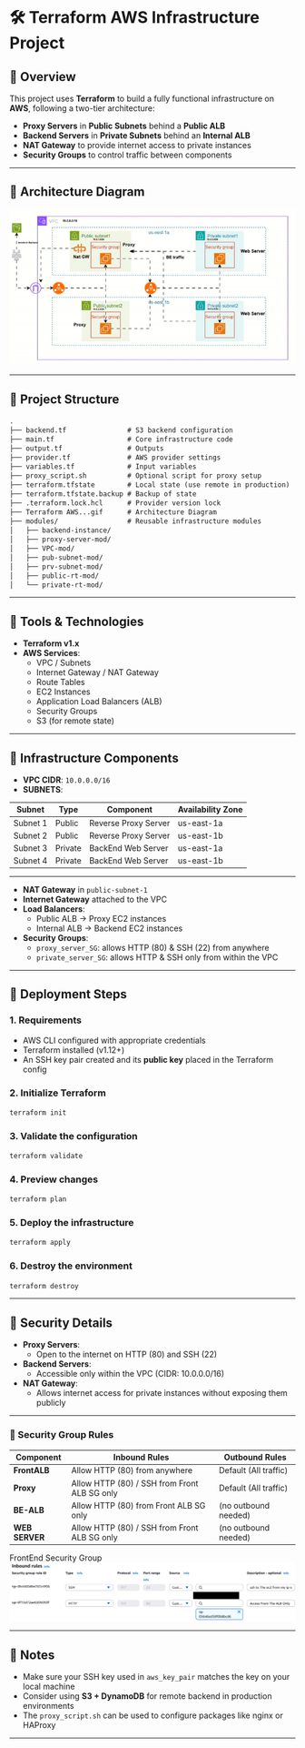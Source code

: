 # 🛠️ Terraform AWS Infrastructure Project

## 📖 Overview

This project uses **Terraform** to build a fully functional infrastructure on **AWS**, following a two-tier architecture:

- **Proxy Servers** in **Public Subnets** behind a **Public ALB**
- **Backend Servers** in **Private Subnets** behind an **Internal ALB**
- **NAT Gateway** to provide internet access to private instances
- **Security Groups** to control traffic between components

---

## 📸 Architecture Diagram

![Architecture Demo](./Terraform%20AWS%20Infrastructure%20Project.gif)

---

## 📁 Project Structure

```
.
├── backend.tf               # S3 backend configuration
├── main.tf                  # Core infrastructure code
├── output.tf                # Outputs
├── provider.tf              # AWS provider settings
├── variables.tf             # Input variables
├── proxy_script.sh          # Optional script for proxy setup
├── terraform.tfstate        # Local state (use remote in production)
├── terraform.tfstate.backup # Backup of state
├── .terraform.lock.hcl      # Provider version lock
├── Terraform AWS...gif      # Architecture Diagram
├── modules/                 # Reusable infrastructure modules
│   ├── backend-instance/
│   ├── proxy-server-mod/
│   ├── VPC-mod/
│   ├── pub-subnet-mod/
│   ├── prv-subnet-mod/
│   ├── public-rt-mod/
│   └── private-rt-mod/
```

---

## 🧰 Tools & Technologies

- **Terraform v1.x**
- **AWS Services**:
  - VPC / Subnets
  - Internet Gateway / NAT Gateway
  - Route Tables
  - EC2 Instances
  - Application Load Balancers (ALB)
  - Security Groups
  - S3 (for remote state)

---

## 🧱 Infrastructure Components

- **VPC CIDR**: `10.0.0.0/16`
- **SUBNETS**:

| Subnet      | Type    | Component                           | Availability Zone |
|-------------|---------|-------------------------------------|-------------------|
| Subnet 1    | Public  | Reverse Proxy Server                | us-east-1a        |
| Subnet 2    | Public  | Reverse Proxy Server                | us-east-1b        |
| Subnet 3    | Private | BackEnd Web Server                  | us-east-1a        |
| Subnet 4    | Private | BackEnd Web Server                  | us-east-1b        |

---
- **NAT Gateway** in `public-subnet-1`
- **Internet Gateway** attached to the VPC
- **Load Balancers**:
  - Public ALB → Proxy EC2 instances
  - Internal ALB → Backend EC2 instances
- **Security Groups**:
  - `proxy_server_SG`: allows HTTP (80) & SSH (22) from anywhere
  - `private_server_SG`: allows HTTP & SSH only from within the VPC

---

## 🚀 Deployment Steps

### 1. Requirements

- AWS CLI configured with appropriate credentials
- Terraform installed (v1.12+)
- An SSH key pair created and its **public key** placed in the Terraform config

### 2. Initialize Terraform

```bash
terraform init
```

### 3. Validate the configuration

```bash
terraform validate
```

### 4. Preview changes

```bash
terraform plan
```

### 5. Deploy the infrastructure

```bash
terraform apply
```

### 6. Destroy the environment

```bash
terraform destroy
```

---

## 🔐 Security Details

- **Proxy Servers**:
  - Open to the internet on HTTP (80) and SSH (22)
- **Backend Servers**:
  - Accessible only within the VPC (CIDR: 10.0.0.0/16)
- **NAT Gateway**:
  - Allows internet access for private instances without exposing them publicly

---

### 🔐 Security Group Rules

| Component     | Inbound Rules                                 | Outbound Rules                  |
|---------------|-----------------------------------------------|---------------------------------|
| **FrontALB**  | Allow HTTP (80) from anywhere                 | Default (All traffic)           |
| **Proxy**     | Allow HTTP (80) / SSH from Front ALB SG only  | Default (All traffic)           |
| **BE-ALB**    | Allow HTTP (80) from Front ALB SG only        | (no outbound needed)            |
| **WEB SERVER**| Allow HTTP (80) / SSH from Front ALB SG only  | (no outbound needed)            |

FrontEnd Security Group
![EC2 SG](./screenshots/EC2-SG.png)

---

## 📎 Notes

- Make sure your SSH key used in `aws_key_pair` matches the key on your local machine
- Consider using **S3 + DynamoDB** for remote backend in production environments
- The `proxy_script.sh` can be used to configure packages like nginx or HAProxy

---

